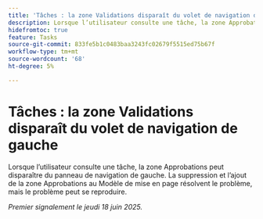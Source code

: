 ```yaml
---
title: 'Tâches : la zone Validations disparaît du volet de navigation de gauche'
description: Lorsque l’utilisateur consulte une tâche, la zone Approbations peut disparaître du panneau de navigation de gauche.
hidefromtoc: true
feature: Tasks
source-git-commit: 833fe5b1c0483baa3243fc02679f5515ed75b67f
workflow-type: tm+mt
source-wordcount: '68'
ht-degree: 5%

---
```



# Tâches : la zone Validations disparaît du volet de navigation de gauche

Lorsque l’utilisateur consulte une tâche, la zone Approbations peut disparaître du panneau de navigation de gauche. La suppression et l’ajout de la zone Approbations au Modèle de mise en page résolvent le problème, mais le problème peut se reproduire.

_Premier signalement le jeudi 18 juin 2025._
